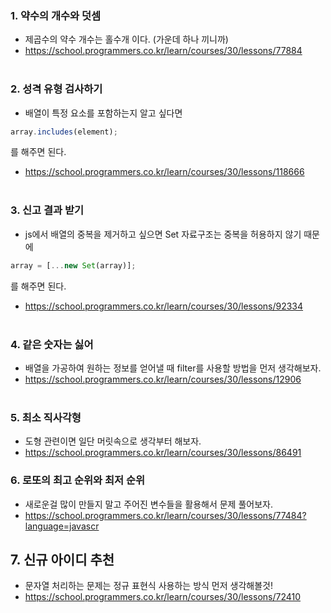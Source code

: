 ### 1. 약수의 개수와 덧셈

- 제곱수의 약수 개수는 홀수개 이다. (가운데 하나 끼니까)
- https://school.programmers.co.kr/learn/courses/30/lessons/77884
  <br/><br/>

### 2. 성격 유형 검사하기

- 배열이 특정 요소를 포함하는지 알고 싶다면

```javascript
array.includes(element);
```

를 해주면 된다.

- https://school.programmers.co.kr/learn/courses/30/lessons/118666
  <br/><br/>

### 3. 신고 결과 받기

- js에서 배열의 중복을 제거하고 싶으면 Set 자료구조는 중복을 허용하지 않기 때문에

```javascript
array = [...new Set(array)];
```

를 해주면 된다.

- https://school.programmers.co.kr/learn/courses/30/lessons/92334
  <br/><br/>

### 4. 같은 숫자는 싫어

- 배열을 가공하여 원하는 정보를 얻어낼 때 filter를 사용할 방법을 먼저 생각해보자.
- https://school.programmers.co.kr/learn/courses/30/lessons/12906
  <br/><br/>

### 5. 최소 직사각형

- 도형 관련이면 일단 머릿속으로 생각부터 해보자.
- https://school.programmers.co.kr/learn/courses/30/lessons/86491

### 6. 로또의 최고 순위와 최저 순위

- 새로운걸 많이 만들지 말고 주어진 변수들을 활용해서 문제 풀어보자.
- https://school.programmers.co.kr/learn/courses/30/lessons/77484?language=javascr

## 7. 신규 아이디 추천

- 문자열 처리하는 문제는 정규 표현식 사용하는 방식 먼저 생각해볼것!
- https://school.programmers.co.kr/learn/courses/30/lessons/72410
